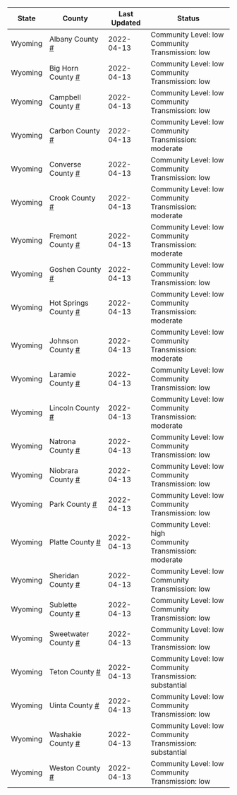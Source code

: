 State | County | Last Updated | Status
--- | --- | --- | --- 
Wyoming | Albany County <a href="#albany_county">#</a> | 2022-04-13 | <a name="albany_county"></a>Community Level: low<br/>Community Transmission: low
Wyoming | Big Horn County <a href="#big_horn_county">#</a> | 2022-04-13 | <a name="big_horn_county"></a>Community Level: low<br/>Community Transmission: low
Wyoming | Campbell County <a href="#campbell_county">#</a> | 2022-04-13 | <a name="campbell_county"></a>Community Level: low<br/>Community Transmission: low
Wyoming | Carbon County <a href="#carbon_county">#</a> | 2022-04-13 | <a name="carbon_county"></a>Community Level: low<br/>Community Transmission: moderate
Wyoming | Converse County <a href="#converse_county">#</a> | 2022-04-13 | <a name="converse_county"></a>Community Level: low<br/>Community Transmission: low
Wyoming | Crook County <a href="#crook_county">#</a> | 2022-04-13 | <a name="crook_county"></a>Community Level: low<br/>Community Transmission: moderate
Wyoming | Fremont County <a href="#fremont_county">#</a> | 2022-04-13 | <a name="fremont_county"></a>Community Level: low<br/>Community Transmission: moderate
Wyoming | Goshen County <a href="#goshen_county">#</a> | 2022-04-13 | <a name="goshen_county"></a>Community Level: low<br/>Community Transmission: low
Wyoming | Hot Springs County <a href="#hot_springs_county">#</a> | 2022-04-13 | <a name="hot_springs_county"></a>Community Level: low<br/>Community Transmission: moderate
Wyoming | Johnson County <a href="#johnson_county">#</a> | 2022-04-13 | <a name="johnson_county"></a>Community Level: low<br/>Community Transmission: moderate
Wyoming | Laramie County <a href="#laramie_county">#</a> | 2022-04-13 | <a name="laramie_county"></a>Community Level: low<br/>Community Transmission: low
Wyoming | Lincoln County <a href="#lincoln_county">#</a> | 2022-04-13 | <a name="lincoln_county"></a>Community Level: low<br/>Community Transmission: moderate
Wyoming | Natrona County <a href="#natrona_county">#</a> | 2022-04-13 | <a name="natrona_county"></a>Community Level: low<br/>Community Transmission: low
Wyoming | Niobrara County <a href="#niobrara_county">#</a> | 2022-04-13 | <a name="niobrara_county"></a>Community Level: low<br/>Community Transmission: low
Wyoming | Park County <a href="#park_county">#</a> | 2022-04-13 | <a name="park_county"></a>Community Level: low<br/>Community Transmission: low
Wyoming | Platte County <a href="#platte_county">#</a> | 2022-04-13 | <a name="platte_county"></a>Community Level: high<br/>Community Transmission: moderate
Wyoming | Sheridan County <a href="#sheridan_county">#</a> | 2022-04-13 | <a name="sheridan_county"></a>Community Level: low<br/>Community Transmission: low
Wyoming | Sublette County <a href="#sublette_county">#</a> | 2022-04-13 | <a name="sublette_county"></a>Community Level: low<br/>Community Transmission: low
Wyoming | Sweetwater County <a href="#sweetwater_county">#</a> | 2022-04-13 | <a name="sweetwater_county"></a>Community Level: low<br/>Community Transmission: low
Wyoming | Teton County <a href="#teton_county">#</a> | 2022-04-13 | <a name="teton_county"></a>Community Level: low<br/>Community Transmission: substantial
Wyoming | Uinta County <a href="#uinta_county">#</a> | 2022-04-13 | <a name="uinta_county"></a>Community Level: low<br/>Community Transmission: low
Wyoming | Washakie County <a href="#washakie_county">#</a> | 2022-04-13 | <a name="washakie_county"></a>Community Level: low<br/>Community Transmission: substantial
Wyoming | Weston County <a href="#weston_county">#</a> | 2022-04-13 | <a name="weston_county"></a>Community Level: low<br/>Community Transmission: low
